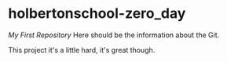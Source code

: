 # holbertonschool-zero_day
*My First Repository*
Here should be the information about the Git.

This project it's a little hard, it's great though.
